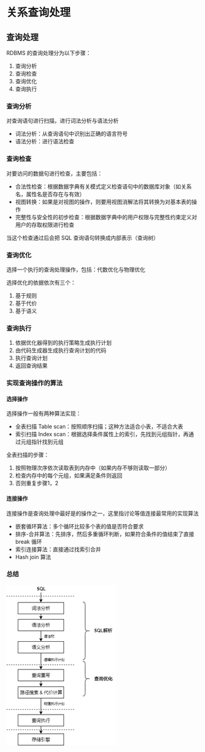 # 关系查询处理

## 查询处理

RDBMS 的查询处理分为以下步骤：

1. 查询分析
2. 查询检查
3. 查询优化
4. 查询执行

### 查询分析

对查询语句进行扫描，进行词法分析与语法分析

- 词法分析：从查询语句中识别出正确的语言符号
- 语法分析：进行语法检查

### 查询检查

对要访问的数据句进行检查，主要包括：

- 合法性检查：根据数据字典有关模式定义检查语句中的数据库对象（如关系名，属性名是否存在与有效）
- 视图转换：如果是对视图的操作，则要用视图消解法将其转换为对基本表的操作
- 完整性与安全性的初步检查：根据数据字典中的用户权限与完整性约束定义对用户的存取权限进行检查

当这个检查通过后会把 SQL 查询语句转换成内部表示（查询树）

### 查询优化

选择一个执行的查询处理操作，包括：代数优化与物理优化

选择优化的依据依次有三个：

1. 基于规则
2. 基于代价
3. 基于语义

### 查询执行

1. 依据优化器得到的执行策略生成执行计划
2. 由代码生成器生成执行查询计划的代码
3. 执行查询计划
4. 返回查询结果

### 实现查询操作的算法

#### 选择操作

选择操作一般有两种算法实现：

- 全表扫描 Table scan：按照顺序扫描；这种方法适合小表，不适合大表
- 索引扫描 Index scan：根据选择条件属性上的索引，先找到元组指针，再通过元组指针找到元组

全表扫描的步骤：

1. 按照物理次序依次读取表到内存中（如果内存不够则读取一部分）
2. 检查内存中的每个元组，如果满足条件则返回
3. 否则重复步骤1，2

#### 连接操作

连接操作是查询处理中最好是的操作之一，这里指讨论等值连接最常用的实现算法

- 嵌套循环算法：多个循环比较多个表的值是否符合要求
- 排序-合并算法：先排序，然后多重循环判断，如果符合条件的值结束了直接 break 循环
- 索引连接算法：直接通过找索引合并
- Hash join 算法

### 总结

![db-5](https://raw.githubusercontent.com/Joyee691/image-hosting/main/blog/db-5.png)